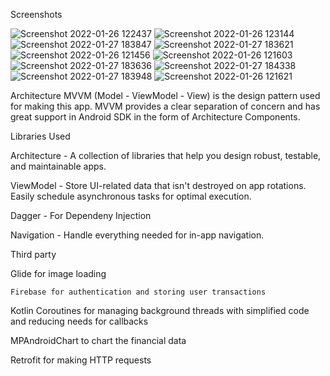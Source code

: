 
Screenshots  

![Screenshot 2022-01-26 122437](https://user-images.githubusercontent.com/75098057/151131086-3573d7b7-942a-49c9-9684-227c93712e50.png)
![Screenshot 2022-01-26 123144](https://user-images.githubusercontent.com/75098057/151131189-2a506419-990b-485a-a991-7afbff7dba0b.png)
![Screenshot 2022-01-27 183847](https://user-images.githubusercontent.com/75098057/151381057-0b2e6168-188d-4640-972d-03bfa4b804b2.png)
![Screenshot 2022-01-27 183621](https://user-images.githubusercontent.com/75098057/151381137-da6967d9-2ad4-483c-a281-763f86cb6ba0.png)
![Screenshot 2022-01-26 121456](https://user-images.githubusercontent.com/75098057/151131249-75968522-0378-432d-a730-6671457d0870.png)
![Screenshot 2022-01-26 121603](https://user-images.githubusercontent.com/75098057/151131253-2723dcdd-f9d4-4717-be1b-38a124926646.png)
![Screenshot 2022-01-27 183636](https://user-images.githubusercontent.com/75098057/151381321-613975a4-1c9f-4742-9f7e-33c76448e8db.png)
![Screenshot 2022-01-27 184338](https://user-images.githubusercontent.com/75098057/151381516-17e8a691-eaf7-464d-8987-02e45a0076f7.png)
![Screenshot 2022-01-27 183948](https://user-images.githubusercontent.com/75098057/151381637-c9a99a2c-11a1-4d4c-9b81-0918682e6bd2.png)
![Screenshot 2022-01-26 121621](https://user-images.githubusercontent.com/75098057/151131261-133ca57d-0fb1-4a1a-bff6-9cb0723fe39e.png)


Architecture MVVM (Model - ViewModel - View) is the design pattern used for making this app. MVVM provides a clear separation of concern and has great support in Android SDK in the form of Architecture Components.

Libraries Used

Architecture - A collection of libraries that help you design robust, testable, and maintainable apps.

  ViewModel - Store UI-related data that isn't destroyed on app rotations. Easily schedule asynchronous tasks for optimal execution.
	
  Dagger - For Dependeny Injection
	
  Navigation - Handle everything needed for in-app navigation.
	
Third party

  Glide for image loading
	
	Firebase for authentication and storing user transactions
	
  Kotlin Coroutines for managing background threads with simplified code and reducing needs for callbacks 
	
  MPAndroidChart to chart the financial data
	
  Retrofit for making HTTP requests
